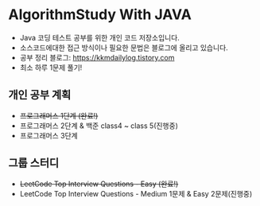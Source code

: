 # AlgorithmStudy With JAVA
- Java 코딩 테스트 공부를 위한 개인 코드 저장소입니다.
- 소스코드에대한 접근 방식이나 필요한 문법은 블로그에 올리고 있습니다. 
- 공부 정리 블로그: https://kkmdailylog.tistory.com
- 최소 하루 1문제 풀기!

## 개인 공부 계획
- ~~프로그래머스 1단계 (완료!)~~
- 프로그래머스 2단계 & 백준 class4 ~ class 5(진행중) 
- 프로그래머스 3단계

## 그룹 스터디
- ~~LeetCode Top Interview Questions - Easy (완료!)~~
- LeetCode Top Interview Questions - Medium 1문제 & Easy 2문제(진행중)
